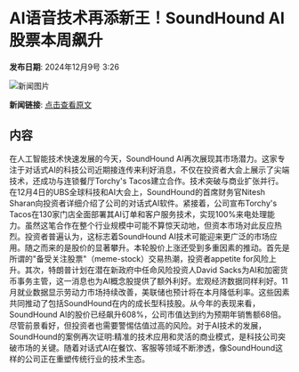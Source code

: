 # AI语音技术再添新王！SoundHound AI 股票本周飙升

**发布日期**: 2024年12月9号 3:26

![新闻图片](https://pic.chinaz.com/picmap/thumb/202005221631321587_2.jpg)

**新闻链接**: [点击查看原文](https://www.aibase.com/zh/news/13774)

## 内容

在人工智能技术快速发展的今天，SoundHound AI再次展现其市场潜力。这家专注于对话式AI的科技公司近期接连传来利好消息，不仅在投资者大会上展示了尖端技术，还成功与连锁餐厅Torchy's Tacos建立合作。技术突破与商业扩张并行。在12月4日的UBS全球科技和AI大会上，SoundHound的首席财务官Nitesh Sharan向投资者详细介绍了公司的对话式AI软件。紧接着，公司宣布Torchy's Tacos在130家门店全面部署其AI订单和客户服务技术，实现100%来电处理能力。虽然这笔合作在整个行业规模中可能不算惊天动地，但资本市场对此反应热烈。投资者普遍认为，这标志着SoundHound AI技术可能迎来更广泛的市场应用。随之而来的是股价的显著攀升。本轮股价上涨还受到多重因素的推动。首先是所谓的"备受关注股票"（meme-stock）交易热潮，投资者appetite for风险上升。其次，特朗普计划在潜在新政府中任命风险投资人David Sacks为AI和加密货币事务主管，这一消息也为AI概念股提供了额外利好。宏观经济数据同样利好。11月就业数据显示劳动力市场持续改善，美联储也预计将在本月降低利率。这些因素共同推动了包括SoundHound在内的成长型科技股。从今年的表现来看，SoundHound AI的股价已经飙升608%，公司市值达到约为预期年销售额68倍。尽管前景看好，但投资者也需要警惕估值过高的风险。对于AI技术的发展，SoundHound的案例再次证明:精准的技术应用和灵活的商业模式，是科技公司突破市场的关键。随着对话式AI在餐饮、客服等领域不断渗透，像SoundHound这样的公司正在重塑传统行业的技术生态。
